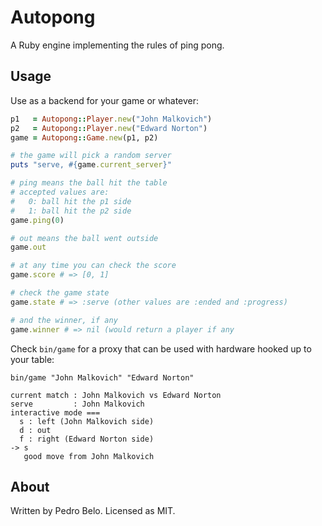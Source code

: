 Autopong
========

A Ruby engine implementing the rules of ping pong.

Usage
-----

Use as a backend for your game or whatever:

```ruby
p1   = Autopong::Player.new("John Malkovich")
p2   = Autopong::Player.new("Edward Norton")
game = Autopong::Game.new(p1, p2)

# the game will pick a random server
puts "serve, #{game.current_server}"

# ping means the ball hit the table
# accepted values are:
#   0: ball hit the p1 side
#   1: ball hit the p2 side
game.ping(0)

# out means the ball went outside
game.out

# at any time you can check the score
game.score # => [0, 1]

# check the game state
game.state # => :serve (other values are :ended and :progress)

# and the winner, if any
game.winner # => nil (would return a player if any
```

Check `bin/game` for a proxy that can be used with hardware hooked up to your table:

```
bin/game "John Malkovich" "Edward Norton"

current match : John Malkovich vs Edward Norton
serve         : John Malkovich
interactive mode ===
  s : left (John Malkovich side)
  d : out
  f : right (Edward Norton side)
-> s
   good move from John Malkovich
```

About
-----

Written by Pedro Belo.
Licensed as MIT.
